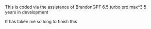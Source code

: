 This is coded via the assistance of BrandonGPT 6.5 turbo pro max^3
5 years in development

It has taken me so long to finish this
